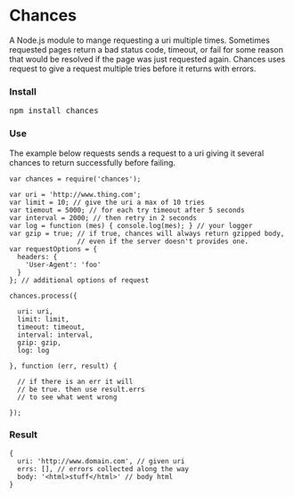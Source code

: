 # Chances

A Node.js module to mange requesting a uri multiple times. Sometimes requested pages return a bad status code, timeout, or fail for some reason that would be resolved if the page was just requested again. Chances uses request to give a request multiple tries before it returns with errors.

### Install

<pre>
npm install chances
</pre>


### Use 

The example below requests sends a request to a uri giving it several chances to return successfully before failing.

    var chances = require('chances');
    
    var uri = 'http://www.thing.com';
    var limit = 10; // give the uri a max of 10 tries
    var tiemout = 5000; // for each try timeout after 5 seconds
    var interval = 2000; // then retry in 2 seconds
    var log = function (mes) { console.log(mes); } // your logger
    var gzip = true; // if true, chances will always return gzipped body,
                     // even if the server doesn't provides one.
    var requestOptions = {
      headers: {
        'User-Agent': 'foo'
      }
    }; // additional options of request
    
    chances.process({

      uri: uri,
      limit: limit,
      timeout: timeout,
      interval: interval,
      gzip: gzip,
      log: log

    }, function (err, result) {
  
      // if there is an err it will
      // be true. then use result.errs
      // to see what went wrong 

    });
    
    
### Result

    {
      uri: 'http://www.domain.com', // given uri
      errs: [], // errors collected along the way
      body: '<html>stuff</html>' // body html
    }
